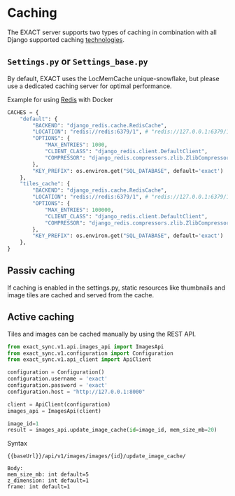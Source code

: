 # Caching

The EXACT server supports two types of caching in combination with all Django supported caching [technologies](https://docs.djangoproject.com/en/3.1/topics/cache/). 

## `Settings.py` or `Settings_base.py`

By default, EXACT uses the LocMemCache unique-snowflake, but please use a dedicated caching server for optimal performance.

Example for using [Redis](https://redis.io/) with Docker 
```python
CACHES = {
    "default": {
        "BACKEND": "django_redis.cache.RedisCache",
        "LOCATION": "redis://redis:6379/1", # "redis://127.0.0.1:6379/1", 
        "OPTIONS": {
            "MAX_ENTRIES": 1000,
            "CLIENT_CLASS": "django_redis.client.DefaultClient", 
            "COMPRESSOR": "django_redis.compressors.zlib.ZlibCompressor",
        },
        "KEY_PREFIX": os.environ.get("SQL_DATABASE", default='exact')
    },
    "tiles_cache": {
        "BACKEND": "django_redis.cache.RedisCache",
        "LOCATION": "redis://redis:6379/1", # "redis://127.0.0.1:6379/1",
        "OPTIONS": {
            "MAX_ENTRIES": 100000,
            "CLIENT_CLASS": "django_redis.client.DefaultClient", 
            "COMPRESSOR": "django_redis.compressors.zlib.ZlibCompressor",
        },
        "KEY_PREFIX": os.environ.get("SQL_DATABASE", default='exact')
    },
}
```

## Passiv caching

If caching is enabled in the settings.py, static resources like thumbnails and image tiles are cached and served from the cache.

## Active caching


Tiles and images can be cached manually by using the REST API.

```python
from exact_sync.v1.api.images_api import ImagesApi
from exact_sync.v1.configuration import Configuration
from exact_sync.v1.api_client import ApiClient

configuration = Configuration()
configuration.username = 'exact'
configuration.password = 'exact'
configuration.host = "http://127.0.0.1:8000"

client = ApiClient(configuration)
images_api = ImagesApi(client)

image_id=1
result = images_api.update_image_cache(id=image_id, mem_size_mb=20)
```

Syntax

```
{{baseUrl}}/api/v1/images/images/{id}/update_image_cache/

Body:
mem_size_mb: int default=5
z_dimension: int default=1
frame: int default=1
```